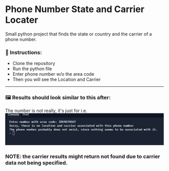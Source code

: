 # Phone Number State and Carrier Locater
Small python project that finds the state or country and the carrier of a phone number.

### 📰 Instructions:
- Clone the repository
- Run the python file
- Enter phone number w/o the area code
- Then you will see the Location and Carrier
---
### 🖼️ Results should look similar to this after:
The number is not really, it's just for i.e.
![Terminal Example](Assets/example_screen.jpg)

### NOTE: the carrier results might return not found due to carrier data not being specified.

